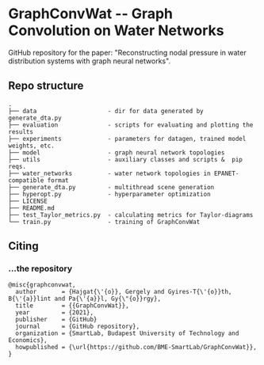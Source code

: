 # GraphConvWat -- Graph Convolution on Water Networks
GitHub repository for the paper: "Reconstructing nodal pressure in water distribution systems with graph neural networks".

## Repo structure
```
.
├── data                    - dir for data generated by generate_dta.py
├── evaluation              - scripts for evaluating and plotting the results
├── experiments             - parameters for datagen, trained model weights, etc.
├── model                   - graph neural network topologies
├── utils                   - auxiliary classes and scripts &  pip reqs.
├── water_networks          - water network topologies in EPANET-compatible format
├── generate_dta.py         - multithread scene generation
├── hyperopt.py             - hyperparameter optimization
├── LICENSE
├── README.md
├── test_Taylor_metrics.py  - calculating metrics for Taylor-diagrams
└── train.py                - training of GraphConvWat
```

## Citing
### ...the repository
```
@misc{graphconvwat,
  author       = {Hajgat{\'{o}}, Gergely and Gyires-T{\'{o}}th, B{\'{a}}lint and Pa{\'{a}}l, Gy{\"{o}}rgy},
  title        = {{GraphConvWat}},
  year         = {2021},
  publisher    = {GitHub}
  journal      = {GitHub repository},
  organization = {SmartLab, Budapest University of Technology and Economics},
  howpublished = {\url{https://github.com/BME-SmartLab/GraphConvWat}},
}
```
